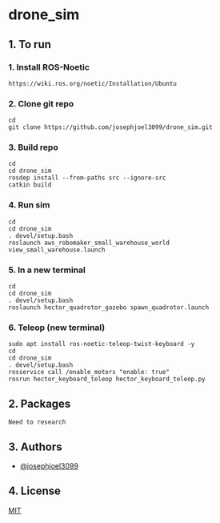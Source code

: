 # drone_sim

## 1. To run

### 1. Install ROS-Noetic
```
https://wiki.ros.org/noetic/Installation/Ubuntu
```

### 2. Clone git repo
```
cd
git clone https://github.com/josephjoel3099/drone_sim.git
```

### 3. Build repo
```
cd
cd drone_sim
rosdep install --from-paths src --ignore-src
catkin build
```
### 4. Run sim
```
cd
cd drone_sim
. devel/setup.bash
roslaunch aws_robomaker_small_warehouse_world view_small_warehouse.launch
```

### 5. In a new terminal
```
cd
cd drone_sim
. devel/setup.bash
roslaunch hector_quadrotor_gazebo spawn_quadrotor.launch
```

### 6. Teleop (new terminal)
```
sudo apt install ros-noetic-teleop-twist-keyboard -y
cd
cd drone_sim
. devel/setup.bash
rosservice call /enable_motors "enable: true"
rosrun hector_keyboard_teleop hector_keyboard_teleop.py
```


## 2. Packages
```
Need to research
```


## 3. Authors

- [@josephjoel3099](https://www.github.com/josephjoel3099)


## 4. License

[MIT](https://choosealicense.com/licenses/mit/)

